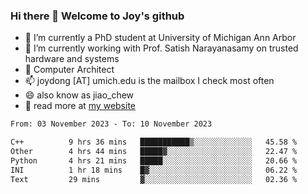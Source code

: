 ### Hi there 👋 Welcome to Joy's github

- 🔭 I’m currently a PhD student at University of Michigan Ann Arbor
- 🌱 I’m currently working with Prof. Satish Narayanasamy on trusted hardware and systems
- 👯 Computer Architect
- 📫 joydong [AT] umich.edu is the mailbox I check most often
- 😄 also know as jiao_chew
- 💬 read more at [my website](https://joydddd.github.io/)
<!--START_SECTION:waka-->

```txt
From: 03 November 2023 - To: 10 November 2023

C++          9 hrs 36 mins   ███████████▒░░░░░░░░░░░░░   45.58 %
Other        4 hrs 44 mins   █████▓░░░░░░░░░░░░░░░░░░░   22.47 %
Python       4 hrs 21 mins   █████░░░░░░░░░░░░░░░░░░░░   20.66 %
INI          1 hr 18 mins    █▓░░░░░░░░░░░░░░░░░░░░░░░   06.22 %
Text         29 mins         ▓░░░░░░░░░░░░░░░░░░░░░░░░   02.36 %
```

<!--END_SECTION:waka-->
